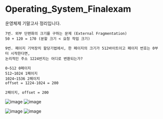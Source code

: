 # Operating_System_Finalexam
운영체제 기말고사 정리입니다.
```
7번. 외부 단편화의 크기를 구하는 문제 (External Fragmentation)
50 + 120 = 170 (분할 크기 < 요청 작업 크기)

9번. 페이지 기억장치 할당기법에서, 한 페이지의 크기가 512바이트이고 페이지 번호는 0부터 시작한다면,
논리적인 주소 1224번지는 어디로 변환되는가?

0~512 0페이지
512~1024 1페이지
1024~1536 2페이지 
offset = 1224-1024 = 200

2페이지, offset = 200
```
![image](https://github.com/chihyeonWON/Operating_System_Finalexam/assets/58906858/393e6a9f-29f6-4f6e-b4bc-864ba50b7315)
![image](https://github.com/chihyeonWON/Operating_System_Finalexam/assets/58906858/03ac06a0-593e-4209-89f1-613f283bcbfd)

![image](https://github.com/chihyeonWON/Operating_System_Finalexam/assets/58906858/28d27f7f-00b0-4914-b686-26bd7e396042)
![image](https://github.com/chihyeonWON/Operating_System_Finalexam/assets/58906858/68503b24-6511-407a-ad3e-9582fdcc5d0e)
